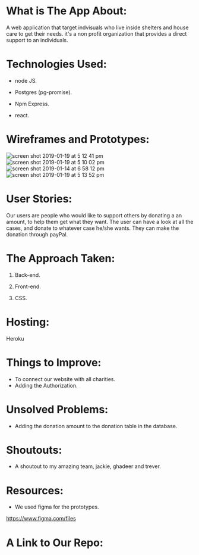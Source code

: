  # What is The App About: 
 
 A web application that target indvisuals who live inside shelters and house care to get their needs.  it's a non profit organization that provides a direct support to an individuals. 
 
 # Technologies Used:
 
 - node JS.
 
 - Postgres (pg-promise).
 
 - Npm Express.
 
 - react.
 
# Wireframes and Prototypes:

![screen shot 2019-01-19 at 5 12 41 pm](https://user-images.githubusercontent.com/44443628/51427857-75526f00-1c0d-11e9-9320-dc117cc336f7.png)
![screen shot 2019-01-19 at 5 10 02 pm](https://user-images.githubusercontent.com/44443628/51427829-168cf580-1c0d-11e9-951a-2eb18217f66d.png)
![screen shot 2019-01-14 at 6 58 12 pm](https://user-images.githubusercontent.com/44443628/51124034-5f6c3500-182e-11e9-9fdd-7e88190d789c.png)
![screen shot 2019-01-19 at 5 13 52 pm](https://user-images.githubusercontent.com/44443628/51427867-a03cc300-1c0d-11e9-8797-91ab256f1270.png)

# User Stories:

Our users are people who would like to support others by donating a an amount, to help them get what they want.
The user can have a look at all the cases, and donate to whatever case he/she wants. They can make the donation through payPal.

# The Approach Taken:

1. Back-end.

2. Front-end.

3. CSS.

# Hosting:

Heroku

# Things to Improve:

- To connect our website with all charities.
- Adding the Authorization.

# Unsolved Problems:

- Adding the donation amount to the donation table in the database.

# Shoutouts:

- A shoutout to my amazing team, jackie, ghadeer and trever.

# Resources:

- We used figma for the prototypes.

https://www.figma.com/files 

# A Link to Our Repo:
